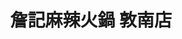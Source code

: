 ---
title: "詹記麻辣火鍋 敦南店"
description: "詹記麻辣火鍋 敦南店"
layout: shop
keywords:
  - 美食競賽
  - 台灣美食
  - 美食精選
datePublished: "2025-06-30"
dateModified: "2025-07-05"
city: "台北市"
district: "大安區"
address: "台北市大安區和平東路三段60號"
phone: "0223777799"
geo: "25.024359473430987, 121.54908750490029"
google_map: "https://maps.app.goo.gl/bZzYwAbBsEhb7EvV9"
footinder: "https://footinder.com.tw/%E5%8F%B0%E5%8C%97%E5%B8%82%E5%A4%A7%E5%AE%89%E5%8D%80/36261/"
official: "https://www.facebook.com/ChanChiHotPots/"
award:
  - name: "500盤"
    year: "2024"
    entries:
      - dishes:
          - "鍋底鴨血"

---